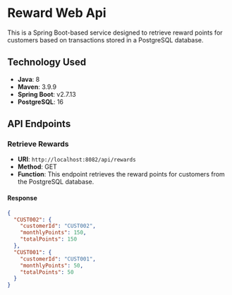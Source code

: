 # Reward Web Api

This is a Spring Boot-based service designed to retrieve reward points for customers based on transactions stored in a PostgreSQL database.

## Technology Used
- **Java**: 8
- **Maven**: 3.9.9
- **Spring Boot**: v2.7.13
- **PostgreSQL**: 16

## API Endpoints

### Retrieve Rewards
- **URI**: `http://localhost:8082/api/rewards`
- **Method**: GET
- **Function**: This endpoint retrieves the reward points for customers from the PostgreSQL database.

#### Response
```json
{
  "CUST002": {
    "customerId": "CUST002",
    "monthlyPoints": 150,
    "totalPoints": 150
  },
  "CUST001": {
    "customerId": "CUST001",
    "monthlyPoints": 50,
    "totalPoints": 50
  }
}
